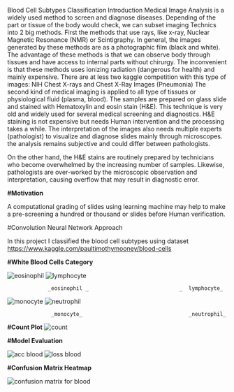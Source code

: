 Blood Cell Subtypes Classification
Introduction
Medical Image Analysis is a widely used method to screen and diagnose diseases. Depending of the part or tissue of the body would check, we can subset imaging Technics into 2 big methods. First the methods that use rays, like x-ray, Nuclear Magnetic Resonance (NMR) or Scintigraphy. In general, the images generated by these methods are as a photographic film (black and white). The advantage of these methods is that we can observe body through tissues and have access to internal parts without chirurgy. The inconvenient is that these methods uses ionizing radiation (dangerous for health) and mainly expensive. There are at less two kaggle competition with this type of images: NIH Chest X-rays and Chest X-Ray Images (Pneumonia) The second kind of medical imaging is applied to all type of tissues or physiological fluid (plasma, blood). The samples are prepared on glass slide and stained with Hematoxylin and eosin stain (H&E). This technique is very old and widely used for several medical screening and diagnostics. H&E staining is not expensive but needs Human intervention and the processing takes a while. The interpretation of the images also needs multiple experts (pathologist) to visualize and diagnose slides mainly through microscopes. the analysis remains subjective and could differ between pathologists.

On the other hand, the H&E stains are routinely prepared by technicians who become overwhelmed by the increasing number of samples. Likewise, pathologists are over-worked by the microscopic observation and interpretation, causing overflow that may result in diagnostic error.

**#Motivation**

A computational grading of slides using learning machine may help to make a pre-screening a hundred or thousand or slides before Human verification.

#Convolution Neural Network Approach

In this project I classified the blood cell subtypes using dataset https://www.kaggle.com/paultimothymooney/blood-cells


**#White Blood Cells Category**


![eosinophil](https://user-images.githubusercontent.com/68846906/113439921-17368e80-9409-11eb-8fce-18d8ea96f66a.jpeg)       ![lymphocyte](https://user-images.githubusercontent.com/68846906/113439954-26b5d780-9409-11eb-8b65-e99965ed0830.jpeg)

                 _eosinophil _                             _  lymphocyte_ 

![monocyte](https://user-images.githubusercontent.com/68846906/113440313-cecba080-9409-11eb-823d-468c8c0e0970.jpeg)          ![neutrophil](https://user-images.githubusercontent.com/68846906/113440416-f884c780-9409-11eb-8ddf-87acb5239b2d.jpeg)

                  _monocyte_                                  _neutrophil_


**#Count Plot**
![count](https://user-images.githubusercontent.com/68846906/113441111-4c43e080-940b-11eb-811f-b73cacb7ed18.png)


**#Model Evaluation**





![acc blood](https://user-images.githubusercontent.com/68846906/113441418-ead04180-940b-11eb-99bd-462f3b35d74d.png)      ![loss blood](https://user-images.githubusercontent.com/68846906/113441427-eefc5f00-940b-11eb-9653-866bab74e06b.png)


**#Confusion Matrix Heatmap**





  ![confusion matrix for blood](https://user-images.githubusercontent.com/68846906/113441634-413d8000-940c-11eb-83f3-e28476b94ab3.png)
                                             
